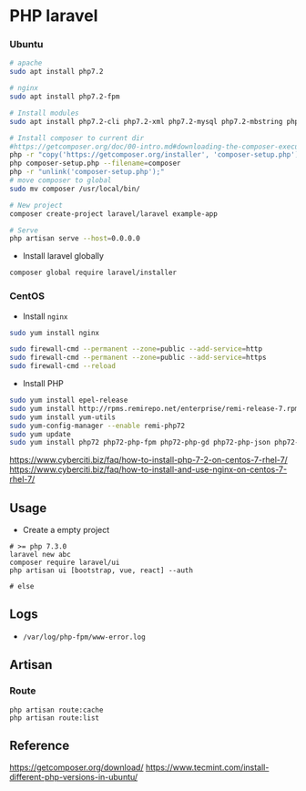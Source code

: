 # PHP laravel
### Ubuntu
```bash
# apache
sudo apt install php7.2

# nginx
sudo apt install php7.2-fpm

# Install modules
sudo apt install php7.2-cli php7.2-xml php7.2-mysql php7.2-mbstring php7.2-xdebug

# Install composer to current dir
#https://getcomposer.org/doc/00-intro.md#downloading-the-composer-executable
php -r "copy('https://getcomposer.org/installer', 'composer-setup.php');"
php composer-setup.php --filename=composer
php -r "unlink('composer-setup.php');"
# move composer to global
sudo mv composer /usr/local/bin/

# New project
composer create-project laravel/laravel example-app

# Serve
php artisan serve --host=0.0.0.0
```

* Install laravel globally
```bash
composer global require laravel/installer
```

### CentOS

* Install `nginx`
```bash
sudo yum install nginx

sudo firewall-cmd --permanent --zone=public --add-service=http
sudo firewall-cmd --permanent --zone=public --add-service=https
sudo firewall-cmd --reload
```

* Install PHP
```bash
sudo yum install epel-release
sudo yum install http://rpms.remirepo.net/enterprise/remi-release-7.rpm
sudo yum install yum-utils
sudo yum-config-manager --enable remi-php72
sudo yum update
sudo yum install php72 php72-php-fpm php72-php-gd php72-php-json php72-php-mbstring php72-php-mysqlnd php72-php-xml php72-php-xmlrpc php72-php-opcache php7.2-xdebug
```

<https://www.cyberciti.biz/faq/how-to-install-php-7-2-on-centos-7-rhel-7/></br>
<https://www.cyberciti.biz/faq/how-to-install-and-use-nginx-on-centos-7-rhel-7/>

## Usage

* Create a empty project
```
# >= php 7.3.0
laravel new abc
composer require laravel/ui
php artisan ui [bootstrap, vue, react] --auth

# else

```

## Logs

* `/var/log/php-fpm/www-error.log`

## Artisan

### Route

```
php artisan route:cache
php artisan route:list
```


## Reference

<https://getcomposer.org/download/>
<https://www.tecmint.com/install-different-php-versions-in-ubuntu/>

